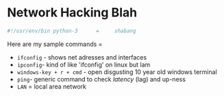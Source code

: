 # Network Hacking Blah

```python
#!/usr/env/bin python-3      =     shabang
```

Here are my sample commands =
* `ifconfig` - shows net adresses and interfaces
* `ipconfig`- kind of like 'ifconfig' on linux but lam
* `windows-key + r + cmd` - open disgusting 10 year old windows terminal
* `ping`- generic command to check *latency* (lag) and up-ness
* `LAN` = local area network































































































